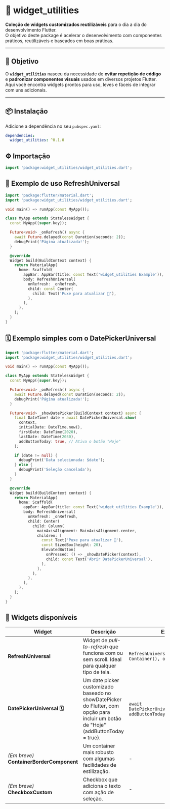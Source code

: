 # 🧩 widget_utilities

**Coleção de widgets customizados reutilizáveis** para o dia a dia do desenvolvimento Flutter.  
O objetivo deste package é acelerar o desenvolvimento com componentes práticos, reutilizáveis e baseados em boas práticas.

---

## 🚀 Objetivo

O **`widget_utilities`** nasceu da necessidade de **evitar repetição de código** e **padronizar componentes visuais** usados em diversos projetos Flutter.  
Aqui você encontra widgets prontos para uso, leves e fáceis de integrar com uns adicionais.  

---

## 📦 Instalação

Adicione a dependência no seu `pubspec.yaml`:
```yaml
dependencies:
  widget_utilities: ^0.1.0
```

## ⚙️ Importação

```dart
import 'package:widget_utilities/widget_utilities.dart';

```

## 🔄 Exemplo de uso RefreshUniversal


```dart
import 'package:flutter/material.dart';
import 'package:widget_utilities/widget_utilities.dart';

void main() => runApp(const MyApp());

class MyApp extends StatelessWidget {
  const MyApp({super.key});

  Future<void> _onRefresh() async {
    await Future.delayed(const Duration(seconds: 2));
    debugPrint('Página atualizada!');
  }

  @override
  Widget build(BuildContext context) {
    return MaterialApp(
      home: Scaffold(
        appBar: AppBar(title: const Text('widget_utilities Example')),
        body: RefreshUniversal(
          onRefresh: _onRefresh,
          child: const Center(
            child: Text('Puxe para atualizar 🚀'),
          ),
        ),
      ),
    );
  }
}
```

## 🗓️ Exemplo simples com o DatePickerUniversal

```dart
import 'package:flutter/material.dart';
import 'package:widget_utilities/widget_utilities.dart';

void main() => runApp(const MyApp());

class MyApp extends StatelessWidget {
  const MyApp({super.key});

  Future<void> _onRefresh() async {
    await Future.delayed(const Duration(seconds: 2));
    debugPrint('Página atualizada!');
  }

  Future<void> _showDatePicker(BuildContext context) async {
    final DateTime? date = await DatePickerUniversal.show(
      context,
      initialDate: DateTime.now(),
      firstDate: DateTime(2020),
      lastDate: DateTime(2030),
      addButtonToday: true, // Ativa o botão "Hoje"
    );

    if (date != null) {
      debugPrint('Data selecionada: $date');
    } else {
      debugPrint('Seleção cancelada');
    }
  }

  @override
  Widget build(BuildContext context) {
    return MaterialApp(
      home: Scaffold(
        appBar: AppBar(title: const Text('widget_utilities Example')),
        body: RefreshUniversal(
          onRefresh: _onRefresh,
          child: Center(
            child: Column(
              mainAxisAlignment: MainAxisAlignment.center,
              children: [
                const Text('Puxe para atualizar 🚀'),
                const SizedBox(height: 20),
                ElevatedButton(
                  onPressed: () => _showDatePicker(context),
                  child: const Text('Abrir DatePickerUniversal'),
                ),
              ],
            ),
          ),
        ),
      ),
    );
  }
}
```



## 🧱 Widgets disponíveis

| Widget | Descrição | Exemplo |
|--------|------------|----------|
| **RefreshUniversal** | Widget de *pull-to-refresh* que funciona com ou sem scroll. Ideal para qualquer tipo de tela. | `RefreshUniversal(child: Container(), onRefresh: ...)` |
| **DatePickerUniversal 🗓️** |Um date picker customizado baseado no showDatePicker do Flutter, com opção para incluir um botão de "Hoje" (addButtonToday = true). | `await DatePickerUniversal.show(context, addButtonToday: true)` |
| *(Em breve)* **ContainerBorderComponent** | Um container mais robusto com algumas facilidades de estilização. | - |
| *(Em breve)* **CheckboxCustom** | Checkbox que adiciona o texto com ação de seleção. | - |

